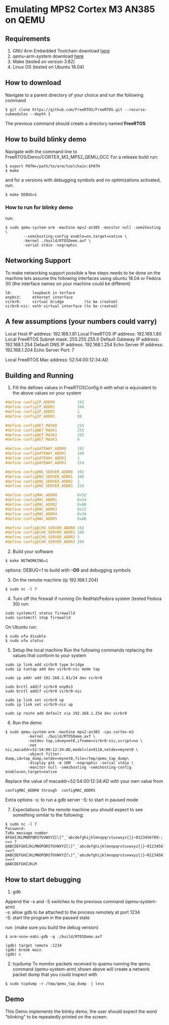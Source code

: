 # Emulating MPS2 Cortex M3 AN385 on QEMU

## Requirements
1. GNU Arm Embedded Toolchain download [here](https://developer.arm.com/tools-and-software/open-source-software/developer-tools/gnu-toolchain/gnu-rm/downloads)
3. qemu-arm-system download [here](https://www.qemu.org/download)
2. Make (tested on version 3.82)
4. Linux OS (tested on Ubuntu 18.04)

## How to download
Navigate to a parent directory of your choice and run the following command
```
$ git clone https://github.com/FreeRTOS/FreeRTOS.git --recurse-submodules --depth 1
```
The previous command should create a directory named **FreeRTOS**

## How to build blinky demo
Navigate with the command line to FreeRTOS/Demo/CORTEX\_M3\_MPS2\_QEMU\_GCC
For a release build run:

```
$ export PATH=/path/to/arm/toolchain:$PATH
$ make
```
and for a versions with debugging symbols and no optimizations activated, run:
```
$ make DEBUG=1
```

### How to run for blinky demo
run:
```
$ sudo qemu-system-arm -machine mps2-an385 -monitor null -semihosting \
        --semihosting-config enable=on,target=native \
        -kernel ./build/RTOSDemo.axf \
        -serial stdio -nographic
```

## Networking Support
To make networking support possible a few steps needs to be done on the machine
lets assume the following interfaces using ubuntu 18.04  or Fedora 30
(the interface names on your machine could be different)
```
l0:         loopback in terface
enp0s3:     ethernet interface
virbr0:     virtual bridge         (to be created)
virbr0-nic: veth virtual interface (to be created)
```
A few assumptions (your numbers could varry)
---------------------------------------------
Local Host IP address:          192.168.1.81
Local FreeRTOS IP address:      192.168.1.80
Local FreeRTOS Subnet mask:     255.255.255.0
Default Gateway IP address:     192.168.1.254
Default DNS IP address:         192.168.1.254
Echo Server IP address:         192.168.1.204
Echo Server Port:               7

Local FreeRTOS Mac address:     52:54:00:12:34:AD

Building and Running
-----------------------

1. Fill the defines values in FreeRTOSConfig.h with what is equivalent to the
   above values on your system
```c
#define configIP_ADDR0          192
#define configIP_ADDR1          168
#define configIP_ADDR2          1
#define configIP_ADDR3          80

#define configNET_MASK0         255
#define configNET_MASK1         255
#define configNET_MASK2         255
#define configNET_MASK3         0

#define configGATEWAY_ADDR0     192
#define configGATEWAY_ADDR1     168
#define configGATEWAY_ADDR2     1
#define configGATEWAY_ADDR3     254

#define configDNS_SERVER_ADDR0  192
#define configDNS_SERVER_ADDR1  168
#define configDNS_SERVER_ADDR2  1
#define configDNS_SERVER_ADDR3  254

#define configMAC_ADDR0         0x52
#define configMAC_ADDR1         0x54
#define configMAC_ADDR2         0x00
#define configMAC_ADDR3         0x12
#define configMAC_ADDR4         0x34
#define configMAC_ADDR5         0xAD

#define configECHO_SERVER_ADDR0 192
#define configECHO_SERVER_ADDR1 168
#define configECHO_SERVER_ADDR2 1
#define configECHO_SERVER_ADDR3 204
```

2.  Build your software
```
$ make NETWORKING=1
```
options: DEBUG=1 to build with **-O0** and debugging symbols

3. On the remote machine  (ip 192.168.1.204)
```
$ sudo nc -l 7
```
4. Turn off the firewall if running
On RedHat/Fedora system (tested Fedora 30) run:
```
sudo systemctl status firewalld
sudo systemctl stop firewalld
```
On Ubuntu run:
```
$ sudo ufw disable
$ sudo ufw status
```
5. Setup the local machine
Run the fullowing commands replacing the values that conform to your system
```
sudo ip link add virbr0 type bridge
sudo ip tuntap add dev virbr0-nic mode tap

sudo ip addr add 192.168.1.81/24 dev virbr0

sudo brctl addif virbr0 enp0s3
sudo brctl addif virbr0 virbr0-nic

sudo ip link set virbr0 up
sudo ip link set virbr0-nic up

sudo ip route add default via 192.168.1.254 dev virbr0
```

6. Run the demo
```
$ sudo qemu-system-arm -machine mps2-an385 -cpu cortex-m3 
          -kernel ./build/RTOSDemo.axf \
          -netdev tap,id=mynet0,ifname=virbr0-nic,script=no \
          -net nic,macaddr=52:54:00:12:34:AD,model=lan9118,netdev=mynet0 \
          -object filter-dump,id=tap_dump,netdev=mynet0,file=/tmp/qemu_tap_dump\
          -display gtk -m 16M  -nographic -serial stdio \
          -monitor null -semihosting -semihosting-config enable=on,target=native 
```
Replace the value of macaddr=52:54:00:12:34:AD with your own value from
```
configMAC_ADDR0 through  configMAC_ADDR5
```

Extra options -s: to run a gdb server
              -S: to start in paused mode

7. Expectations
On the remote machine you should expect to see something similar to the
following:
```
$ sudo nc -l 7
Password:
TxRx message number
0FGHIJKLMNOPQRSTUVWXYZ[\]^_`abcdefghijklmnopqrstuvwxyz{|}~0123456789:;<=> ?
@ABCDEFGHIJKLMNOPQRSTUVWXYZ[\]^_`abcdefghijklmnopqrstuvwxyz{|}~0123456789:;<=>?
@ABCDEFGHIJKLMNOPQRSTUVWXYZ[\]^_`abcdefghijklmnopqrstuvwxyz{|}~0123456789:;<=>?
@ABCDEFGHIJKLM
```

## How to start debugging
1. gdb
<P>
Append the -s and -S switches to the previous command (qemu-system-arm)<br>
-s: allow gdb to be attached to the process remotely at port 1234 <br>
-S: start the program in the paused state <br>

run: (make sure you build the debug version)
```
$ arm-none-eabi-gdb -q ./build/RTOSDemo.axf

(gdb) target remote :1234
(gdb) break main
(gdb) c
```

2. tcpdump
To monitor packets received to quemu running the qemu command (qemu-system-arm)
    shown above will create a network packet dump that you could inspect with

```
$ sudo tcpdump -r /tmp/qemu_tap_dump  | less
```

## Demo
This Demo implements the blinky demo, the user should expect the word 
"blinking" to be repeatedly printed on the screen.
